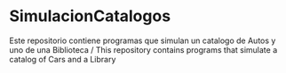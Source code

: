 # SimulacionCatalogos
Este repositorio contiene programas que simulan un catalogo de Autos y uno de una Biblioteca /  This repository contains programs that simulate a catalog of Cars and a Library
